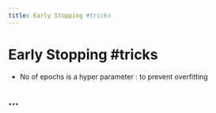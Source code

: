 ```yaml
---
title: Early Stopping #tricks
---
```


# Early Stopping #tricks
- No of epochs is a hyper parameter : to prevent overfitting

## …
















































